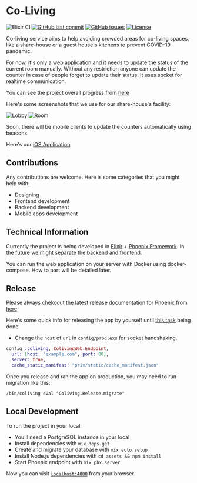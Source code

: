 # Co-Living

![Elixir CI](https://github.com/rainlab-inc/coliving/workflows/Elixir%20CI/badge.svg)
[![GitHub last commit](https://img.shields.io/github/last-commit/rainlab-inc/coliving)](https://github.com/rainlab-inc/coliving/commits/master)
[![GitHub issues](https://img.shields.io/github/issues/rainlab-inc/coliving)](https://github.com/rainlab-inc/coliving/issues)
[![License](https://img.shields.io/github/license/rainlab-inc/coliving)](LICENSE.md)

Co-living service aims to help avoiding crowded areas for co-living spaces, like a share-house or a guest house's kitchens to prevent COVID-19 pandemic.

For now, it's only a web application and it needs to update the status of the current room manually. Without any restriction anyone can update the counter in case of people forget to update their status. It uses socket for realtime communication.

You can see the project overall progress from [here](https://github.com/rainlab-inc/coliving/projects/4)

Here's some screenshots that we use for our share-house's facility:

![Lobby](https://github.com/rainlab-inc/coliving/blob/master/assets/static/images/app_screenshot_lobby.png "Lobby Overall")
![Room](https://github.com/rainlab-inc/coliving/blob/master/assets/static/images/app_screenshot_room.png "Room Stats")

Soon, there will be mobile clients to update the counters automatically using beacons.

Here's our [iOS Application](https://github.com/rainlab-inc/coliving-ios)

## Contributions
Any contributions are welcome. Here is some categories that you might help with:
 - Designing
 - Frontend development
 - Backend development
 - Mobile apps development

## Technical Information

Currently the project is being developed in [Elixir](https://elixir-lang.org/) + [Phoenix Framework](https://www.phoenixframework.org/). In the future we might separate the backend and frontend.

You can run the web application on your server with Docker using docker-compose. How to part will be detailed later.

## Release

Please always chekcout the latest release documentation for Phoenix from [here](https://hexdocs.pm/phoenix/deployment.html)

Here's some quick info for releasing the app by yourself until [this task](https://github.com/rainlab-inc/coliving/projects/4#card-36534840) being done

- Change the `host` of `url` in `config/prod.exs` for socket handshaking.
```elixir
config :coliving, ColivingWeb.Endpoint,
  url: [host: "example.com", port: 80],
  server: true,
  cache_static_manifest: "priv/static/cache_manifest.json"
  ```

Once you release and ran the app on production, you may need to run migration like this:

`/bin/coliving eval "Coliving.Release.migrate"`

## Local Development
To run the project in your local:

  * You'll need a PostgreSQL instance in your local
  * Install dependencies with `mix deps.get`
  * Create and migrate your database with `mix ecto.setup`
  * Install Node.js dependencies with `cd assets && npm install`
  * Start Phoenix endpoint with `mix phx.server`

Now you can visit [`localhost:4000`](http://localhost:4000) from your browser.
